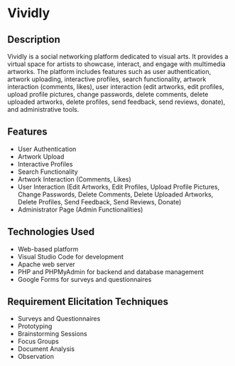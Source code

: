 # Vividly

## Description
Vividly is a social networking platform dedicated to visual arts. It provides a virtual space for artists to showcase, interact, and engage with multimedia artworks. The platform includes features such as user authentication, artwork uploading, interactive profiles, search functionality, artwork interaction (comments, likes), user interaction (edit artworks, edit profiles, upload profile pictures, change passwords, delete comments, delete uploaded artworks, delete profiles, send feedback, send reviews, donate), and administrative tools.

## Features
- User Authentication
- Artwork Upload
- Interactive Profiles
- Search Functionality
- Artwork Interaction (Comments, Likes)
- User Interaction (Edit Artworks, Edit Profiles, Upload Profile Pictures, Change Passwords, Delete Comments, Delete Uploaded Artworks, Delete Profiles, Send Feedback, Send Reviews, Donate)
- Administrator Page (Admin Functionalities)

## Technologies Used
- Web-based platform
- Visual Studio Code for development
- Apache web server
- PHP and PHPMyAdmin for backend and database management
- Google Forms for surveys and questionnaires

## Requirement Elicitation Techniques
- Surveys and Questionnaires
- Prototyping
- Brainstorming Sessions
- Focus Groups
- Document Analysis
- Observation

